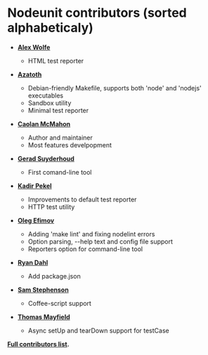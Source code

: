 Nodeunit contributors (sorted alphabeticaly)
============================================

* **[Alex Wolfe](http://github.com/alexkwolfe)**

  * HTML test reporter

* **[Azatoth](http://github.com/azatoth)**

  * Debian-friendly Makefile, supports both 'node' and 'nodejs' executables
  * Sandbox utility
  * Minimal test reporter

* **[Caolan McMahon](http://github.com/caolan)**

  * Author and maintainer
  * Most features develpopment

* **[Gerad Suyderhoud](http://github.com/gerad)**

  * First comand-line tool

* **[Kadir Pekel](http://github.com/coffeemate)**

  * Improvements to default test reporter
  * HTTP test utility

* **[Oleg Efimov](http://github.com/Sannis)**

  * Adding 'make lint' and fixing nodelint errors
  * Option parsing, --help text and config file support
  * Reporters option for command-line tool

* **[Ryan Dahl](http://github.com/ry)**

  * Add package.json

* **[Sam Stephenson](http://github.com/sstephenson)**

  * Coffee-script support

* **[Thomas Mayfield](http://github.com/thegreatape)**

  * Async setUp and tearDown support for testCase

**[Full contributors list](http://github.com/caolan/nodeunit/contributors).**

